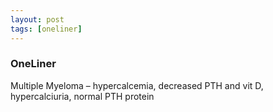 ```yaml
---
layout: post
tags: [oneliner]
---
```



### OneLiner

Multiple Myeloma – hypercalcemia, decreased PTH and vit D, hypercalciuria, normal PTH protein

